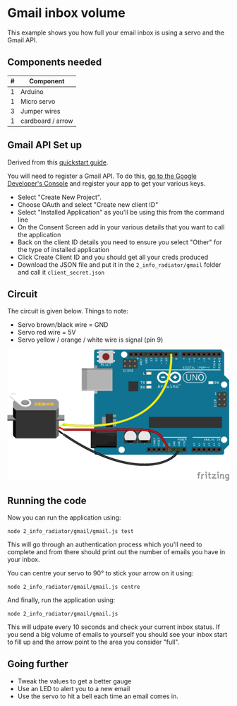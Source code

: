 # Gmail inbox volume

This example shows you how full your email inbox is using a servo and the
Gmail API.

## Components needed

| # | Component         |
|---|-------------------|
| 1 | Arduino           |
| 1 | Micro servo       |
| 3 | Jumper wires      |
| 1 | cardboard / arrow |

## Gmail API Set up

Derived from this [quickstart guide](https://developers.google.com/gmail/api/quickstart/nodejs).

You will need to register a Gmail API. To do this,
[go to the Google  Developer's Console](https://console.developers.google.com/flows/enableapi?apiid=gmail)
and register your app to get your various keys.

* Select "Create New Project".
* Choose OAuth and select "Create new client ID"
* Select "Installed Application" as you'll be using this from the command line
* On the Consent Screen add in your various details that you want to call the application
* Back on the client ID details you need to ensure you select "Other" for the type
of installed application
* Click Create Client ID and you should get all your creds produced
* Download the JSON file and put it in the `2_info_radiator/gmail` folder and call it
`client_secret.json`

## Circuit

The circuit is given below. Things to note:

* Servo brown/black wire = GND
* Servo red wire = 5V
* Servo yellow / orange / white wire is signal (pin 9)

![](gmail.png)


## Running the code

Now you can run the application using:

```
node 2_info_radiator/gmail/gmail.js test
```

This will go through an authentication process which you'll need to complete
and from there should print out the number of emails you have in your inbox.

You can centre your servo to 90° to stick your arrow on it using:

```
node 2_info_radiator/gmail/gmail.js centre
```

And finally, run the application using:

```
node 2_info_radiator/gmail/gmail.js
```

This will udpate every 10 seconds and check your current inbox status. If you
send a big volume of emails to yourself you should see your inbox start to fill
up and the arrow point to the area you consider "full".

## Going further

* Tweak the values to get a better gauge
* Use an LED to alert you to a new email
* Use the servo to hit a bell each time an email comes in.






